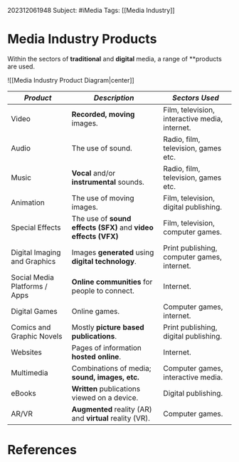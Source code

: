 202312061948
Subject: #iMedia 
Tags: [[Media Industry]] 

# Media Industry Products

Within the sectors of **traditional** and **digital** media, a range of **products are used.

![[Media Industry Product Diagram|center]]

| ***Product***                 | ***Description***                                              | ***Sectors Used***                             |
| ----------------------------- | -------------------------------------------------------------- | ---------------------------------------------- |
| Video                         | **Recorded, moving** images.                                   | Film, television, interactive media, internet. |
| Audio                         | The use of sound.                                              | Radio, film, television, games etc.            |
| Music                         | **Vocal** and/or **instrumental** sounds.                      | Radio, film, television, games etc.            |
| Animation                     | The use of moving images.                                      | Film, television, digital publishing.          |
| Special Effects               | The use of **sound effects (SFX)** and **video effects (VFX)** | Film, television, computer games.              |
| Digital Imaging and Graphics  | Images **generated** using **digital technology**.             | Print publishing, computer games, internet.    |
| Social Media Platforms / Apps | **Online communities** for people to connect.                  | Internet.                                      |
| Digital Games                 | Online games.                                                  | Computer games, internet.                      |
| Comics and Graphic Novels     | Mostly **picture based publications**.                         | Print publishing, digital publishing.          |
| Websites                      | Pages of information **hosted online**.                        | Internet.                                      |
| Multimedia                    | Combinations of media; **sound, images, etc.**                 | Computer games, interactive media.             |
| eBooks                        | **Written** publications viewed on a device.                   | Digital publishing.                            |
| AR/VR                         | **Augmented** reality (AR) and **virtual** reality (VR).       | Computer games.                                |


# **References**

